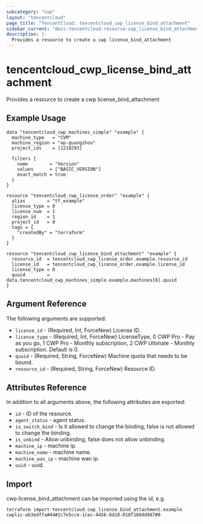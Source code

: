 ```yaml
---
subcategory: "Cwp"
layout: "tencentcloud"
page_title: "TencentCloud: tencentcloud_cwp_license_bind_attachment"
sidebar_current: "docs-tencentcloud-resource-cwp_license_bind_attachment"
description: |-
  Provides a resource to create a cwp license_bind_attachment
---
```


# tencentcloud_cwp_license_bind_attachment

Provides a resource to create a cwp license_bind_attachment

## Example Usage

```hcl
data "tencentcloud_cwp_machines_simple" "example" {
  machine_type   = "CVM"
  machine_region = "ap-guangzhou"
  project_ids    = [1210293]

  filters {
    name        = "Version"
    values      = ["BASIC_VERSION"]
    exact_match = true
  }
}

resource "tencentcloud_cwp_license_order" "example" {
  alias        = "tf_example"
  license_type = 0
  license_num  = 1
  region_id    = 1
  project_id   = 0
  tags = {
    "createdBy" = "terraform"
  }
}

resource "tencentcloud_cwp_license_bind_attachment" "example" {
  resource_id  = tencentcloud_cwp_license_order.example.resource_id
  license_id   = tencentcloud_cwp_license_order.example.license_id
  license_type = 0
  quuid        = data.tencentcloud_cwp_machines_simple.example.machines[0].quuid
}
```

## Argument Reference

The following arguments are supported:

* `license_id` - (Required, Int, ForceNew) License ID.
* `license_type` - (Required, Int, ForceNew) LicenseType, 0 CWP Pro - Pay as you go, 1 CWP Pro - Monthly subscription, 2 CWP Ultimate - Monthly subscription. Default is 0.
* `quuid` - (Required, String, ForceNew) Machine quota that needs to be bound.
* `resource_id` - (Required, String, ForceNew) Resource ID.

## Attributes Reference

In addition to all arguments above, the following attributes are exported:

* `id` - ID of the resource.
* `agent_status` - agent status.
* `is_switch_bind` - Is it allowed to change the binding, false is not allowed to change the binding.
* `is_unbind` - Allow unbinding, false does not allow unbinding.
* `machine_ip` - machine ip.
* `machine_name` - machine name.
* `machine_wan_ip` - machine wan ip.
* `uuid` - uuid.



## Import

cwp license_bind_attachment can be imported using the id, e.g.

```
terraform import tencentcloud_cwp_license_bind_attachment.example cwplic-ab3edffa#44#2c7e5cce-1cec-4456-8d18-018f160dd987#0
```


